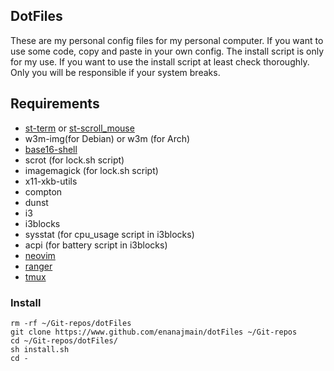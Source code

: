 ## DotFiles

These are my personal config files for my personal computer. If you want to use
some code, copy and paste in your own config. The install script is only for my
use. If you want to use the install script at least check thoroughly. Only you
will be responsible if your system breaks.

## Requirements

  - [st-term](https://st.suckless.org) or [st-scroll_mouse](https://github.com/enanajmain/st-scroll_mouse)
  - w3m-img(for Debian) or w3m (for Arch)
  - [base16-shell](https://github.com/chriskempson/base16-shell)
  - scrot (for lock.sh script)
  - imagemagick (for lock.sh script)
  - x11-xkb-utils
  - compton
  - dunst
  - i3
  - i3blocks
  - sysstat (for cpu_usage script in i3blocks)
  - acpi (for battery script in i3blocks)
  - [neovim](https://neovim.io)
  - [ranger](https://ranger.github.io/)
  - [tmux](https://github.com/tmux/tmux/wiki)

### Install

    rm -rf ~/Git-repos/dotFiles
    git clone https://www.github.com/enanajmain/dotFiles ~/Git-repos
    cd ~/Git-repos/dotFiles/
    sh install.sh
    cd -
